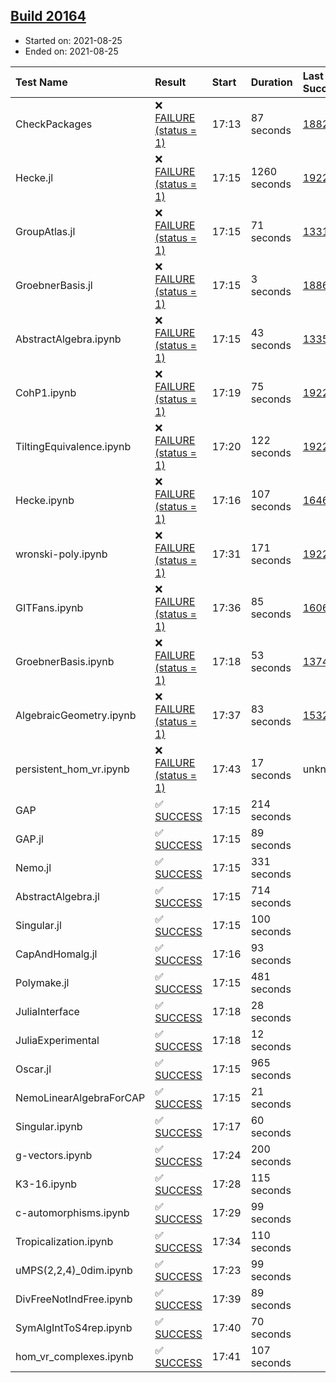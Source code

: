 ## [Build 20164](https://oscarci.mathematik.uni-kl.de/job/oscar/20164/)

* Started on: 2021-08-25
* Ended on: 2021-08-25

| Test Name    | Result | Start | Duration | Last Success | First Failure |
|:-------------|:-------|:------|:---------|:-------------|:--------------|
| CheckPackages | ❌ [FAILURE (status = 1)](https://oscarci.mathematik.uni-kl.de/job/oscar/20164/artifact/logs/build-20164/CheckPackages.log) | 17:13 | 87 seconds | [18822](https://oscarci.mathematik.uni-kl.de/job/oscar/18822/) | [18823](https://oscarci.mathematik.uni-kl.de/job/oscar/18823/) |
| Hecke.jl | ❌ [FAILURE (status = 1)](https://oscarci.mathematik.uni-kl.de/job/oscar/20164/artifact/logs/build-20164/Hecke.jl.log) | 17:15 | 1260 seconds | [19222](https://oscarci.mathematik.uni-kl.de/job/oscar/19222/) | [20152](https://oscarci.mathematik.uni-kl.de/job/oscar/20152/) |
| GroupAtlas.jl | ❌ [FAILURE (status = 1)](https://oscarci.mathematik.uni-kl.de/job/oscar/20164/artifact/logs/build-20164/GroupAtlas.jl.log) | 17:15 | 71 seconds | [13311](https://oscarci.mathematik.uni-kl.de/job/oscar/13311/) | [13312](https://oscarci.mathematik.uni-kl.de/job/oscar/13312/) |
| GroebnerBasis.jl | ❌ [FAILURE (status = 1)](https://oscarci.mathematik.uni-kl.de/job/oscar/20164/artifact/logs/build-20164/GroebnerBasis.jl.log) | 17:15 | 3 seconds | [18864](https://oscarci.mathematik.uni-kl.de/job/oscar/18864/) | [18865](https://oscarci.mathematik.uni-kl.de/job/oscar/18865/) |
| AbstractAlgebra.ipynb | ❌ [FAILURE (status = 1)](https://oscarci.mathematik.uni-kl.de/job/oscar/20164/artifact/logs/build-20164/AbstractAlgebra.ipynb.log) | 17:15 | 43 seconds | [13355](https://oscarci.mathematik.uni-kl.de/job/oscar/13355/) | [13356](https://oscarci.mathematik.uni-kl.de/job/oscar/13356/) |
| CohP1.ipynb | ❌ [FAILURE (status = 1)](https://oscarci.mathematik.uni-kl.de/job/oscar/20164/artifact/logs/build-20164/CohP1.ipynb.log) | 17:19 | 75 seconds | [19222](https://oscarci.mathematik.uni-kl.de/job/oscar/19222/) | [20152](https://oscarci.mathematik.uni-kl.de/job/oscar/20152/) |
| TiltingEquivalence.ipynb | ❌ [FAILURE (status = 1)](https://oscarci.mathematik.uni-kl.de/job/oscar/20164/artifact/logs/build-20164/TiltingEquivalence.ipynb.log) | 17:20 | 122 seconds | [19222](https://oscarci.mathematik.uni-kl.de/job/oscar/19222/) | [20152](https://oscarci.mathematik.uni-kl.de/job/oscar/20152/) |
| Hecke.ipynb | ❌ [FAILURE (status = 1)](https://oscarci.mathematik.uni-kl.de/job/oscar/20164/artifact/logs/build-20164/Hecke.ipynb.log) | 17:16 | 107 seconds | [16463](https://oscarci.mathematik.uni-kl.de/job/oscar/16463/) | [16464](https://oscarci.mathematik.uni-kl.de/job/oscar/16464/) |
| wronski-poly.ipynb | ❌ [FAILURE (status = 1)](https://oscarci.mathematik.uni-kl.de/job/oscar/20164/artifact/logs/build-20164/wronski-poly.ipynb.log) | 17:31 | 171 seconds | [19222](https://oscarci.mathematik.uni-kl.de/job/oscar/19222/) | [20152](https://oscarci.mathematik.uni-kl.de/job/oscar/20152/) |
| GITFans.ipynb | ❌ [FAILURE (status = 1)](https://oscarci.mathematik.uni-kl.de/job/oscar/20164/artifact/logs/build-20164/GITFans.ipynb.log) | 17:36 | 85 seconds | [16068](https://oscarci.mathematik.uni-kl.de/job/oscar/16068/) | [16069](https://oscarci.mathematik.uni-kl.de/job/oscar/16069/) |
| GroebnerBasis.ipynb | ❌ [FAILURE (status = 1)](https://oscarci.mathematik.uni-kl.de/job/oscar/20164/artifact/logs/build-20164/GroebnerBasis.ipynb.log) | 17:18 | 53 seconds | [13748](https://oscarci.mathematik.uni-kl.de/job/oscar/13748/) | [13749](https://oscarci.mathematik.uni-kl.de/job/oscar/13749/) |
| AlgebraicGeometry.ipynb | ❌ [FAILURE (status = 1)](https://oscarci.mathematik.uni-kl.de/job/oscar/20164/artifact/logs/build-20164/AlgebraicGeometry.ipynb.log) | 17:37 | 83 seconds | [15322](https://oscarci.mathematik.uni-kl.de/job/oscar/15322/) | [15323](https://oscarci.mathematik.uni-kl.de/job/oscar/15323/) |
| persistent_hom_vr.ipynb | ❌ [FAILURE (status = 1)](https://oscarci.mathematik.uni-kl.de/job/oscar/20164/artifact/logs/build-20164/persistent_hom_vr.ipynb.log) | 17:43 | 17 seconds | unknown | unknown |
| GAP | ✅ [SUCCESS](https://oscarci.mathematik.uni-kl.de/job/oscar/20164/artifact/logs/build-20164/GAP.log) | 17:15 | 214 seconds |  |  |
| GAP.jl | ✅ [SUCCESS](https://oscarci.mathematik.uni-kl.de/job/oscar/20164/artifact/logs/build-20164/GAP.jl.log) | 17:15 | 89 seconds |  |  |
| Nemo.jl | ✅ [SUCCESS](https://oscarci.mathematik.uni-kl.de/job/oscar/20164/artifact/logs/build-20164/Nemo.jl.log) | 17:15 | 331 seconds |  |  |
| AbstractAlgebra.jl | ✅ [SUCCESS](https://oscarci.mathematik.uni-kl.de/job/oscar/20164/artifact/logs/build-20164/AbstractAlgebra.jl.log) | 17:15 | 714 seconds |  |  |
| Singular.jl | ✅ [SUCCESS](https://oscarci.mathematik.uni-kl.de/job/oscar/20164/artifact/logs/build-20164/Singular.jl.log) | 17:15 | 100 seconds |  |  |
| CapAndHomalg.jl | ✅ [SUCCESS](https://oscarci.mathematik.uni-kl.de/job/oscar/20164/artifact/logs/build-20164/CapAndHomalg.jl.log) | 17:16 | 93 seconds |  |  |
| Polymake.jl | ✅ [SUCCESS](https://oscarci.mathematik.uni-kl.de/job/oscar/20164/artifact/logs/build-20164/Polymake.jl.log) | 17:15 | 481 seconds |  |  |
| JuliaInterface | ✅ [SUCCESS](https://oscarci.mathematik.uni-kl.de/job/oscar/20164/artifact/logs/build-20164/JuliaInterface.log) | 17:18 | 28 seconds |  |  |
| JuliaExperimental | ✅ [SUCCESS](https://oscarci.mathematik.uni-kl.de/job/oscar/20164/artifact/logs/build-20164/JuliaExperimental.log) | 17:18 | 12 seconds |  |  |
| Oscar.jl | ✅ [SUCCESS](https://oscarci.mathematik.uni-kl.de/job/oscar/20164/artifact/logs/build-20164/Oscar.jl.log) | 17:15 | 965 seconds |  |  |
| NemoLinearAlgebraForCAP | ✅ [SUCCESS](https://oscarci.mathematik.uni-kl.de/job/oscar/20164/artifact/logs/build-20164/NemoLinearAlgebraForCAP.log) | 17:15 | 21 seconds |  |  |
| Singular.ipynb | ✅ [SUCCESS](https://oscarci.mathematik.uni-kl.de/job/oscar/20164/artifact/logs/build-20164/Singular.ipynb.log) | 17:17 | 60 seconds |  |  |
| g-vectors.ipynb | ✅ [SUCCESS](https://oscarci.mathematik.uni-kl.de/job/oscar/20164/artifact/logs/build-20164/g-vectors.ipynb.log) | 17:24 | 200 seconds |  |  |
| K3-16.ipynb | ✅ [SUCCESS](https://oscarci.mathematik.uni-kl.de/job/oscar/20164/artifact/logs/build-20164/K3-16.ipynb.log) | 17:28 | 115 seconds |  |  |
| c-automorphisms.ipynb | ✅ [SUCCESS](https://oscarci.mathematik.uni-kl.de/job/oscar/20164/artifact/logs/build-20164/c-automorphisms.ipynb.log) | 17:29 | 99 seconds |  |  |
| Tropicalization.ipynb | ✅ [SUCCESS](https://oscarci.mathematik.uni-kl.de/job/oscar/20164/artifact/logs/build-20164/Tropicalization.ipynb.log) | 17:34 | 110 seconds |  |  |
| uMPS(2,2,4)_0dim.ipynb | ✅ [SUCCESS](https://oscarci.mathematik.uni-kl.de/job/oscar/20164/artifact/logs/build-20164/uMPS-2-2-4-_0dim.ipynb.log) | 17:23 | 99 seconds |  |  |
| DivFreeNotIndFree.ipynb | ✅ [SUCCESS](https://oscarci.mathematik.uni-kl.de/job/oscar/20164/artifact/logs/build-20164/DivFreeNotIndFree.ipynb.log) | 17:39 | 89 seconds |  |  |
| SymAlgIntToS4rep.ipynb | ✅ [SUCCESS](https://oscarci.mathematik.uni-kl.de/job/oscar/20164/artifact/logs/build-20164/SymAlgIntToS4rep.ipynb.log) | 17:40 | 70 seconds |  |  |
| hom_vr_complexes.ipynb | ✅ [SUCCESS](https://oscarci.mathematik.uni-kl.de/job/oscar/20164/artifact/logs/build-20164/hom_vr_complexes.ipynb.log) | 17:41 | 107 seconds |  |  |
